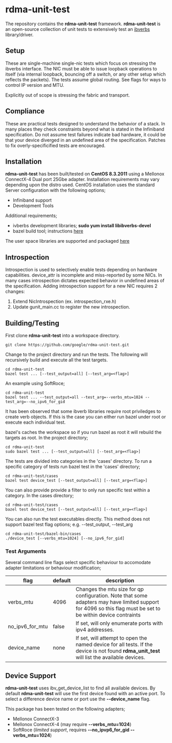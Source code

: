# rdma-unit-test

The repository contains the **rdma-unit-test** framework. **rdma-unit-test** is an
open-source collection of unit tests to extensively test an
[ibverbs](https://github.com/linux-rdma/rdma-core) library/driver.

## Setup

These are single-machine single-nic tests which focus on stressing the
ibverbs interface. The NIC must be able to issue loopback operations to
itself (via internal loopback, bouncing off a switch, or any other setup
which reflects the packets). The tests assume global routing. See flags
for ways to control IP version and MTU.

Explicitly out of scope is stressing the fabric and transport.

## Compliance

These are practical tests designed to understand the behavior of a stack. In
many places they check constraints beyond what is stated in the Infiniband
specification. Do not assume test failures indicate bad hardware, it could be
that your device diverged in an undefined area of the specification. Patches
to fix overly-specificified tests are encouraged.

## Installation

**rdma-unit-test** has been built/tested on **CentOS 8.3.2011** using a Mellonox
ConnectX-4 Dual port 25Gbe adapter.  Installation requirements may vary
depending upon the distro used. CentOS installation uses the standard Server configuration with the following
options;

* Infiniband support
* Development Tools

Additional requirements;

* ivberbs development libraries; **sudo yum install libibverbs-devel**
* bazel build tool; instructions [here](https://docs.bazel.build/versions/master/install-redhat.html)

The user space libraries are supported and packaged [here](https://github.com/linux-rdma/rdma-core)

## Introspection

Introspection is used to selectively enable tests depending on hardware
capabilities. device\_attr is incomplete and miss-reported by some NICs. In
many cases introspection dictates expected behavior in undefined areas of the
specification. Adding introspection support for a new NIC requires 2 changes:

1.  Extend NicIntrospection (ex. introspection\_rxe.h)
2.  Update gunit\_main.cc to register the new introspection.

## Building/Testing
First clone **rdma-unit-test** into a workspace directory.

    git clone https://github.com/google/rdma-unit-test.git

Change to the project directory and run the tests. The following will
recursively build and execute all the test targets.

    cd rdma-unit-test
    bazel test ... [--test_output=all] [--test_arg=<flag>]

An example using SoftRoce;

    cd rdma-unit-test
    bazel test ... --test_output=all --test_arg=--verbs_mtu=1024 --test_arg=--no_ipv6_for_gid

It has been observed that some ibverb libraries require root priviledges to
create verb objects. If this is the case you can either run bazel under root
or execute each individual test.

bazel's caches the workspace so if you run bazel as root it will rebuild the
targets as root.  In the project directory;

    cd rdma-unit-test
    sudo bazel test ... [--test_output=all] [--test_arg=<flag>]

The tests are divided into categories in the 'cases' directory. To run a
specific category of tests run bazel test in the 'cases' directory;

    cd rdma-unit-test/cases
    bazel test device_test [--test_output=all] [--test_arg=<flag>]

You can also provide provide a filter to only run specific test within a
category. In the cases directory;

    cd rdma-unit-test/cases
    bazel test device_test [--test_output=all] [--test_arg=<flag>]

You can also run the test executables directly. This method does not support
bazel test flag options; e.g. --test_output, --test_arg

    cd rdma-unit-test/bazel-bin/cases
    ./device_test [--verbs_mtu=1024] [--no_ipv6_for_gid]

### Test Arguments
Several command line flags select specific behaviour to accomodate adapter
limitations or behaviour modification;

flag | default | description
-----|---------|------------
verbs_mtu | 4096 | Changes the mtu size for qp configuration. Note that some adapters may have limited support for 4096 so this flag must be set to be within device contraints
no_ipv6_for_mtu | false | If set, will only enumerate ports with ipv4 addresses.
device_name | none | If set, will attempt to open the named device for all tests. If the device is not found **rdma_unit_test** will list the available devices.


## Device Support
**rdma-unit-test** uses ibv_get_device_list to find all available devices. By
default **rdma-unit-test** will use the first device found with an active port.
To select a difference device name or port use the **--device_name** flag.

This package has been tested on the following adapters;

* Mellonox ConnectX-3
* Mellonox ConnectX-4              (may require **--verbs_mtu=1024**)
* SoftRoce (*limited support*, requires **--no_ipvp6_for_gid --verbs_mtu=1024**)
